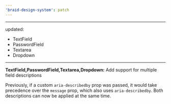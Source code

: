 ```yaml
---
'braid-design-system': patch
---
```


---
updated:
  - TextField
  - PasswordField
  - Textarea
  - Dropdown
---

**TextField,PasswordField,Textarea,Dropdown:** Add support for multiple field descriptions

Previously, if a custom `aria-describedby` prop was passed, it would take precedence over the `message` prop, which also uses `aria-describedby`. Both descriptions can now be applied at the same time. 
